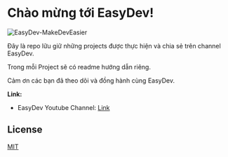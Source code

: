 # Chào mừng tới EasyDev!

![EasyDev-MakeDevEasier](https://yt3.ggpht.com/a-/AAuE7mCiJzmLfCJQi5HUNkcIWKMMgtn5H1Vve1DDFtI0IA=s288-c-k-c0xffffffff-no-rj-mo)

Đây là repo lữu giữ những projects được thực hiện và chia sẻ trên channel EasyDev.

Trong mỗi Project sẽ có readme hướng dẫn riêng.

Cảm ơn các bạn đã theo dõi và đồng hành cùng EasyDev.

**Link:**

- EasyDev Youtube Channel: [Link](https://www.youtube.com/channel/UCP3uGL_OA7q0PanKFq0dSMA/featured)

## License

[MIT](https://github.com/HoangTran0410/EasyDev/blob/master/LICENSE)
